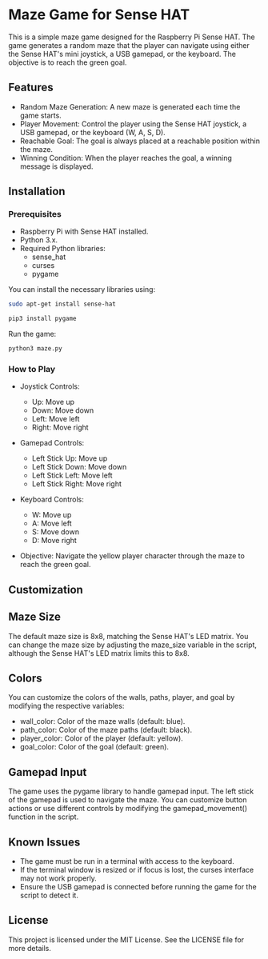 # Maze Game for Sense HAT

This is a simple maze game designed for the Raspberry Pi Sense HAT. The game generates a random maze that the player can navigate using either the Sense HAT's mini joystick, a USB gamepad, or the keyboard. The objective is to reach the green goal.

## Features

- Random Maze Generation: A new maze is generated each time the game starts.
- Player Movement: Control the player using the Sense HAT joystick, a USB gamepad, or the keyboard (W, A, S, D).
- Reachable Goal: The goal is always placed at a reachable position within the maze.
- Winning Condition: When the player reaches the goal, a winning message is displayed.

## Installation

### Prerequisites

- Raspberry Pi with Sense HAT installed.
- Python 3.x.
- Required Python libraries:
  - sense_hat
  - curses
  - pygame

You can install the necessary libraries using:

```sh
sudo apt-get install sense-hat

pip3 install pygame
```

Run the game:

```sh
python3 maze.py
```

### How to Play

- Joystick Controls:
  - Up: Move up
  - Down: Move down
  - Left: Move left
  - Right: Move right

- Gamepad Controls:
  - Left Stick Up: Move up
  - Left Stick Down: Move down
  - Left Stick Left: Move left
  - Left Stick Right: Move right

- Keyboard Controls:
  - W: Move up
  - A: Move left
  - S: Move down
  - D: Move right

- Objective: Navigate the yellow player character through the maze to reach the green goal.

## Customization

## Maze Size

The default maze size is 8x8, matching the Sense HAT's LED matrix. You can change the maze size by adjusting the maze_size variable in the script, although the Sense HAT's LED matrix limits this to 8x8.

## Colors

You can customize the colors of the walls, paths, player, and goal by modifying the respective variables:

- wall_color: Color of the maze walls (default: blue).
- path_color: Color of the maze paths (default: black).
- player_color: Color of the player (default: yellow).
- goal_color: Color of the goal (default: green).

## Gamepad Input

The game uses the pygame library to handle gamepad input. The left stick of the gamepad is used to navigate the maze. You can customize button actions or use different controls by modifying the gamepad_movement() function in the script.

## Known Issues

- The game must be run in a terminal with access to the keyboard.
- If the terminal window is resized or if focus is lost, the curses interface may not work properly.
- Ensure the USB gamepad is connected before running the game for the script to detect it.

## License

This project is licensed under the MIT License. See the LICENSE file for more details.
